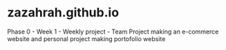 # zazahrah.github.io
Phase 0 - Week 1 - Weekly project -  Team Project making an e-commerce website and personal project making portofolio website
